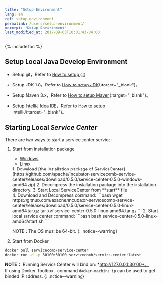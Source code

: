 ```yaml
---
title: "Setup Environment"
lang: en
ref: setup-environment
permalink: /users/setup-environment/
excerpt: "Setup Environment"
last_modified_at: 2017-09-03T10:01:43-04:00
---
```


{% include toc %}

## Setup Local Java Develop Environment

* Setup git，Refer to [How to setup git](https://git-scm.com/book/zh/v2/%E8%B5%B7%E6%AD%A5-%E5%AE%89%E8%A3%85-Git)

* Setup JDK 1.8，Refer to [How to setup JDK](https://docs.oracle.com/javase/8/docs/technotes/guides/install/install_overview.html){:target="_blank"}。

* Setup Maven 3.x，Refer to [How to setup Maven](https://maven.apache.org/install.html){:target="_blank"}。

* Setup IntelliJ Idea IDE，Refer to [How to setup IntelliJ](https://www.jetbrains.com/help/idea/installing-and-launching.html){:target="_blank"}。

## Starting Local *Service Center*
There are two ways to start a service center service:

1. Start from installation package

   <ul class="nav nav-tabs">
     <li data-toggle="tab" class="active"><a data-toggle="tab" href="#windows">Windows</a></li>
     <li data-toggle="tab"><a data-toggle="tab" href="#linux">Linux</a></li>
   </ul>

   <div class="tab-content">
     <div id="windows" class="tab-pane active" markdown="1">
   1. Download [the installation package of ServiceCenter](https://github.com/apache/incubator-servicecomb-service-center/releases/download/0.5.0/service-center-0.5.0-windows-amd64.zip)
   2. Decompress the installation package into the installation directory.
   3. Start Local ServiceCenter from **start** file
     </div>
     <div id="linux" class="tab-pane fade" markdown="1">
   4. Download and Decompress command:
   ```bash
   wget https://github.com/apache/incubator-servicecomb-service-center/releases/download/0.5.0/service-center-0.5.0-linux-amd64.tar.gz
   tar xvf service-center-0.5.0-linux-amd64.tar.gz
   ```
   2. Start local service center command:
   ```bash
   bash service-center-0.5.0-linux-amd64/start.sh
   ```
    </div>
   </div>

   NOTE：The OS must be 64-bit.
   {: .notice--warning}

2. Start from Docker

```bash
docker pull servicecomb/service-center
docker run -d -p 30100:30100 servicecomb/service-center:latest
```

**NOTE：** Running Service Center will bind on: *http://127.0.0.1:30100*。  
If using Docker Toolbox，command `docker-machine ip` can be used to get binded IP address.
{: .notice--warning}
